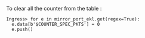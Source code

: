 To clear all the counter from the table : 

```
Ingress> for e in mirror_port_ekl.get(regex=True):
  e.data[b'$COUNTER_SPEC_PKTS'] = 0 
  e.push()
```
